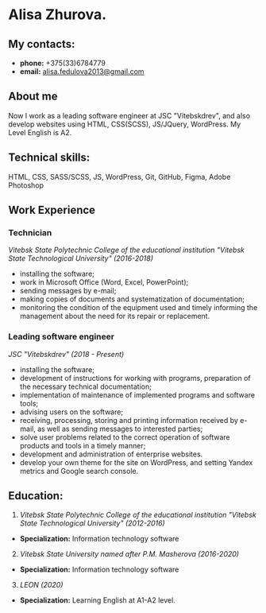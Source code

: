 # **Alisa Zhurova.**

## **My contacts:**
* **phone:** +375(33)6784779 
* **email:** alisa.fedulova2013@gmail.com

## **About me**

Now I work as a leading software engineer at JSC "Vitebskdrev", and also develop websites using HTML, CSS(SCSS), JS/JQuery, WordPress. My Level English is A2.

## **Technical skills:**
HTML, CSS, SASS/SCSS, JS, WordPress, Git, GitHub, Figma, Adobe Photoshop

## **Work Experience**

### **Technician**
*Vitebsk State Polytechnic College of the educational institution "Vitebsk State Technological University" (2016-2018)*

* installing the software;
* work in Microsoft Office (Word, Excel, PowerPoint);
* sending messages by e-mail;
* making copies of documents and systematization of documentation;
* monitoring the condition of the equipment used and timely informing the management about the need for its repair or replacement.

### **Leading software engineer**
*JSC "Vitebskdrev" (2018 - Present)*

* installing the software;
* development of instructions for working with programs, preparation of the necessary technical documentation;
* implementation of maintenance of implemented programs and software tools;
* advising users on the software;
* receiving, processing, storing and printing information received by e-mail, as well as sending messages to interested parties;
* solve user problems related to the correct operation of software products and tools in a timely manner;
* development and administration of enterprise websites.
* develop your own theme for the site on WordPress, and setting Yandex  metrics and Google search console.

## **Education:**

1. *Vitebsk State Polytechnic College of the educational institution "Vitebsk State Technological University" (2012-2016)*
* **Specialization:** Information technology software

2. *Vitebsk State University named after P.M. Masherova (2016-2020)*
* **Specialization:** Information technology software

3. *LEON (2020)*
* **Specialization:** Learning English at A1-A2 level. 

